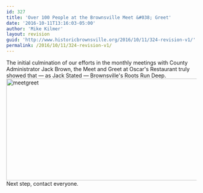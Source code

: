 ```yaml
---
id: 327
title: 'Over 100 People at the Brownsville Meet &#038; Greet'
date: '2016-10-11T13:16:03-05:00'
author: 'Mike Kilmer'
layout: revision
guid: 'http://www.historicbrownsville.org/2016/10/11/324-revision-v1/'
permalink: /2016/10/11/324-revision-v1/
---
```


The initial culmination of our efforts in the monthly meetings with County Administrator Jack Brown, the Meet and Greet at Oscar's Restaurant truly showed that — as Jack Stated — Brownsville's Roots Run Deep.<img src="http://www.historicbrownsville.org/wp/wp-content/uploads/2016/10/meetgreet-1024x270.jpg" alt="meetgreet" width="1024" height="270" class="aligncenter size-large wp-image-325" />
Next step, contact everyone.